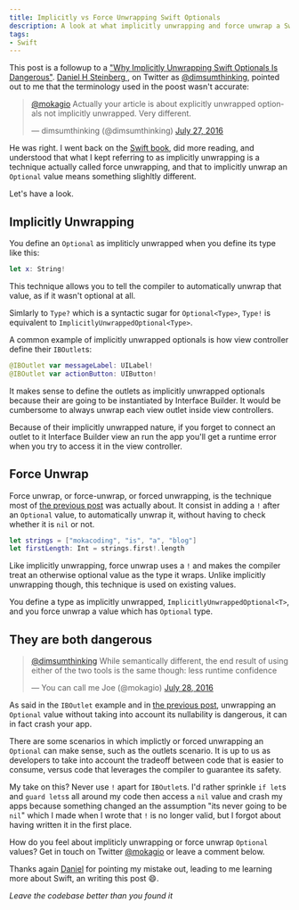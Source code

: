 ```yaml
---
title: Implicitly vs Force Unwrapping Swift Optionals
description: A look at what implicitly unwrapping and force unwrap a Swift Optional mean, and how they differ from each other.
tags:
- Swift
---
```


This post is a followup to a ["Why Implicitly Unwrapping Swift Optionals Is
Dangerous"](https://www.mokacoding.com/blog/why-implicitly-unwrapping-swift-optionals-is-dangerous/).
[Daniel H Steinberg ](http://dimsumthinking.com/), on Twitter as
[@dimsumthinking](https://twitter.com/dimsumthinking),
pointed out to me that the terminology used in the poost wasn't accurate:

<blockquote class="twitter-tweet" data-lang="en"><p lang="en" dir="ltr"><a href="https://twitter.com/mokagio">@mokagio</a> Actually your article is about explicitly unwrapped optionals not implicitly unwrapped. Very different.</p>&mdash; dimsumthinking (@dimsumthinking) <a href="https://twitter.com/dimsumthinking/status/758290839504359424">July 27, 2016</a></blockquote>
<script async src="//platform.twitter.com/widgets.js" charset="utf-8"></script>

He was right. I went back on the [Swift
book](https://developer.apple.com/library/ios/documentation/Swift/Conceptual/Swift_Programming_Language/Types.html#//apple_ref/swift/grammar/optional-type),
did more reading, and understood that what I kept referring to as implicitly
unwrapping is a technique actually
called force unwrapping, and that to implicitly unwrap an `Optional` value
means something slighltly different.

Let's have a look.

## Implicitly Unwrapping

You define an `Optional` as impliticly unwrapped when you define its type like
this:

```swift
let x: String!
```

This technique allows you to tell the compiler to automatically unwrap that
value, as if it wasn't optional at all.

Simlarly to `Type?` which is a syntactic sugar for `Optional<Type>`, `Type!` is
equivalent to `ImplicitlyUnwrappedOptional<Type>`.

A common example of implicitly unwrapped optionals is how view controller
define their `IBOutlet`s:

```swift
@IBOutlet var messageLabel: UILabel!
@IBOutlet var actionButton: UIButton!
```

It makes sense to define the outlets as implicitly unwrapped optionals because
their are going to be instantiated by Interface Builder. It would be cumbersome
to always unwrap each view outlet inside view controllers.

Because of their implicitly unwrapped nature, if you forget to connect an
outlet to it Interface Builder view an run the app you'll get a runtime error
when you try to access it in the view controller.

## Force Unwrap

Force unwrap, or force-unwrap, or forced unwrapping, is the technique most
of [the previous post]() was actually about. It consist in adding a `!` after
an `Optional` value, to automatically unwrap it, without having to check
whether it is `nil` or not.

```swift
let strings = ["mokacoding", "is", "a", "blog"]
let firstLength: Int = strings.first!.length
```

Like implicitly unwrapping, force unwrap uses a `!` and makes the compiler
treat an otherwise optional value as the type it wraps. Unlike implicitly
unwrapping though, this technique is used on existing values.

You define a type as implicitly unwrapped, `ImplicitlyUnwrappedOptional<T>`,
and you force unwrap a value which has `Optional` type.

## They are both dangerous

<blockquote class="twitter-tweet" data-conversation="none" data-lang="en"><p lang="en" dir="ltr"><a href="https://twitter.com/dimsumthinking">@dimsumthinking</a> While semantically different, the end result of using either of the two tools is the same though: less runtime confidence</p>&mdash; You can call me Joe (@mokagio) <a href="https://twitter.com/mokagio/status/758470579276029952">July 28, 2016</a></blockquote>
<script async src="//platform.twitter.com/widgets.js" charset="utf-8"></script>

As said in the `IBOutlet` example and in [the previous
post](https://www.mokacoding.com/blog/why-implicitly-unwrapping-swift-optionals-is-dangerous/),
unwrapping an `Optional` value without taking into account its nullability is
dangerous, it can in fact crash your app.

There are some scenarios in which implictly or forced unwrapping an `Optional`
can make sense, such as the outlets scenario. It is up to us as developers to
take into account the tradeoff between code that is easier to consume, versus
code that leverages the compiler to guarantee its safety.

My take on this? Never use `!` apart for `IBOutlet`s. I'd rather sprinkle `if
let`s and `guard lets`s all around my code then access a `nil` value and crash
my apps because something changed an the assumption "its never going to be `nil`"
which I made when I wrote that `!` is no longer valid, but I forgot about having
written it in the first place.

How do you feel about impliticly unwrapping or force unwrap `Optional` values?
Get in touch on Twitter [@mokagio](https://twitter.com/mokagio) or leave a
comment below.

Thanks again [Daniel](https://twitter.com/dimsumthinking) for pointing my
mistake out, leading to me learning more about Swift, an writing this post 😄.

_Leave the codebase better than you found it_
